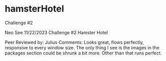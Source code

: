 # hamsterHotel
Challenge #2

Neo See
11/22/2023
Challenge #2 Hamster Hotel

Peer Reviewed by: Julius
Comments: Looks great, flows perfectly, responsive to every window size. The only thing I see is the images in the packages section could be shrunk a bit more. Other than that runs perfect.
